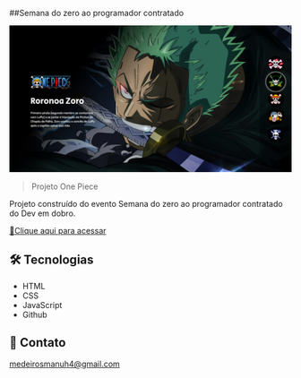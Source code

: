 ##Semana do zero ao programador contratado 

![preview](./github/preview.png)

> Projeto One Piece

Projeto construído do evento Semana do zero ao programador contratado do Dev em dobro.

[🔗Clique aqui para acessar](https://manusogari.github.io/Projeto-One-Piece/)

## 🛠 Tecnologias
- HTML
- CSS
- JavaScript
- Github

## 📧 Contato

medeirosmanuh4@gmail.com
